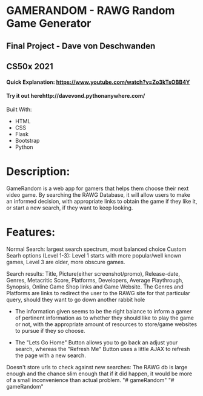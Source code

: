 # GAMERANDOM - RAWG Random Game Generator

## Final Project - Dave von Deschwanden
## CS50x 2021

#### Quick Explanation: https://www.youtube.com/watch?v=Zo3kTsOBB4Y
#### Try it out herehttp://davevond.pythonanywhere.com/

Built With:

 - HTML
 - CSS
 - Flask
 - Bootstrap
 - Python

# Description:

GameRandom is a web app for gamers that helps them choose their next video game.
By searching the RAWG Database, it will allow users to make an informed decision, with appropriate links to obtain the game if they like it,
or start a new search, if they want to keep looking.

# Features:

Normal Search: largest search spectrum, most balanced choice
Custom Searh options (Level 1-3): Level 1 starts with more popular/well known games, Level 3 are older, more obscure games.

Search results:
Title, Picture(either screenshot/promo), Release-date, Genres, Metacritic Score, 
Platforms, Developers, Average Playthrough, Synopsis, Online Game Shop links and Game Website.
The Genres and Platforms are links to redirect the user to the RAWG site for that particular query, should they want to go down another rabbit hole

 - The information given seems to be the right balance to inform a gamer of pertinent information as to whether they should like to play the game or not, with the appropriate amount of resources to store/game websites to pursue if they so choose.

 - The "Lets Go Home" Button allows you to go back an adjust your search, whereas the "Refresh Me" Button uses a little AJAX to refresh the page with a new search.

Doesn't store urls to check against new searches: The RAWG db is large enough and the chance slim enough that if it did happen, it would be more of a small inconvenience than actual problem.
"# gameRandom" 
"# gameRandom" 
